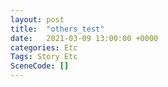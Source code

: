 ```yaml
---
layout: post
title:  "others_test"
date:   2021-03-09 13:00:00 +0000
categories: Etc
Tags: Story Etc
SceneCode: []
---
```

